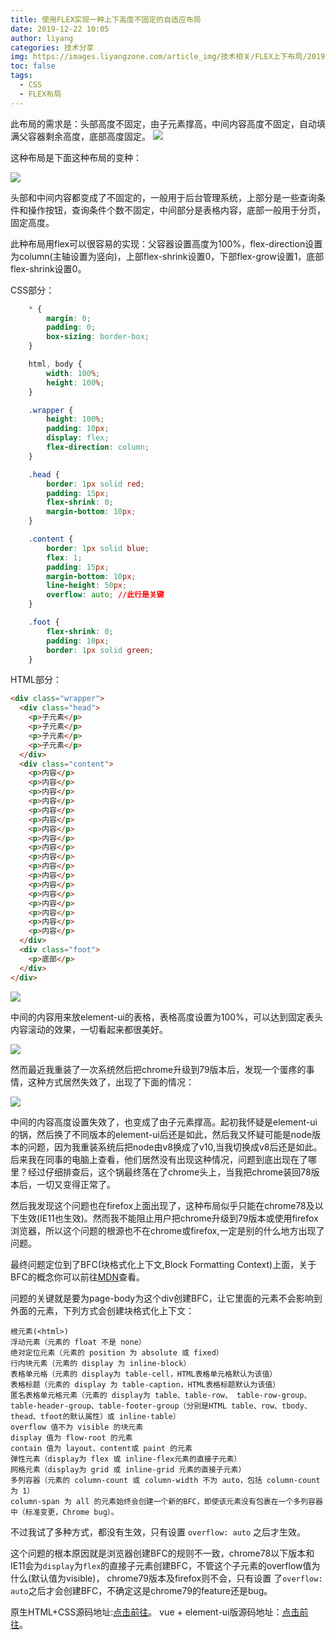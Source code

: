 ```yaml
---
title: 使用FLEX实现一种上下高度不固定的自适应布局
date: 2019-12-22 10:05
author: liyang
categories: 技术分享
img: https://images.liyangzone.com/article_img/技术相关/FLEX上下布局/20191221_103338.png
toc: false
tags:
  - CSS
  - FLEX布局
---
```


此布局的需求是：头部高度不固定，由子元素撑高，中间内容高度不固定，自动填满父容器剩余高度，底部高度固定。
![](https://images.liyangzone.com/article_img/技术相关/FLEX上下布局/20191221_103338.png)

这种布局是下面这种布局的变种：

![](https://images.liyangzone.com/article_img/技术相关/FLEX上下布局/20191221_101238.png)

头部和中间内容都变成了不固定的，一般用于后台管理系统，上部分是一些查询条件和操作按钮，查询条件个数不固定，中间部分是表格内容，底部一般用于分页，固定高度。

此种布局用flex可以很容易的实现：父容器设置高度为100%，flex-direction设置为column(主轴设置为竖向)，上部flex-shrink设置0，下部flex-grow设置1，底部flex-shrink设置0。

CSS部分：
```css
    * {
        margin: 0;
        padding: 0;
        box-sizing: border-box;
    }

    html, body {
        width: 100%;
        height: 100%;
    }

    .wrapper {
        height: 100%;
        padding: 10px;
        display: flex;
        flex-direction: column;
    }

    .head {
        border: 1px solid red;
        padding: 15px;
        flex-shrink: 0;
        margin-bottom: 10px;
    }

    .content {
        border: 1px solid blue;
        flex: 1;
        padding: 15px;
        margin-bottom: 10px;
        line-height: 50px;
        overflow: auto; //此行是关键 
    }

    .foot {
        flex-shrink: 0;
        padding: 10px;
        border: 1px solid green;
    }
```

HTML部分：

```html
<div class="wrapper">
  <div class="head">
    <p>子元素</p>
    <p>子元素</p>
    <p>子元素</p>
    <p>子元素</p>
  </div>
  <div class="content">
    <p>内容</p>
    <p>内容</p>
    <p>内容</p>
    <p>内容</p>
    <p>内容</p>
    <p>内容</p>
    <p>内容</p>
    <p>内容</p>
    <p>内容</p>
    <p>内容</p>
    <p>内容</p>
    <p>内容</p>
    <p>内容</p>
    <p>内容</p>
    <p>内容</p>
    <p>内容</p>
    <p>内容</p>
    <p>内容</p>
  </div>
  <div class="foot">
    <p>底部</p>
  </div>
</div>
```

![](https://images.liyangzone.com/article_img/技术相关/FLEX上下布局/20191221_105339.png)

中间的内容用来放element-ui的表格，表格高度设置为100%，可以达到固定表头内容滚动的效果，一切看起来都很美好。

![](https://images.liyangzone.com/article_img/技术相关/FLEX上下布局/20191221_110422.png)

然而最近我重装了一次系统然后把chrome升级到79版本后，发现一个蛋疼的事情，这种方式居然失效了，出现了下面的情况：

![](https://images.liyangzone.com/article_img/技术相关/FLEX上下布局/20191221_135805.png)


中间的内容高度设置失效了，也变成了由子元素撑高。起初我怀疑是element-ui的锅，然后换了不同版本的element-ui后还是如此，然后我又怀疑可能是node版本的问题，因为我重装系统后把node由v8换成了v10,当我切换成v8后还是如此。后来我在同事的电脑上查看，他们居然没有出现这种情况，问题到底出现在了哪里？经过仔细排查后，这个锅最终落在了chrome头上，当我把chrome装回78版本后，一切又变得正常了。


然后我发现这个问题也在firefox上面出现了，这种布局似乎只能在chrome78及以下生效(IE11也生效)。然而我不能阻止用户把chrome升级到79版本或使用firefox浏览器，所以这个问题的根源也不在chrome或firefox,一定是别的什么地方出现了问题。

最终问题定位到了BFC(块格式化上下文,Block Formatting Context)上面，关于BFC的概念你可以前往[MDN](https://developer.mozilla.org/zh-CN/docs/Web/Guide/CSS/Block_formatting_context)查看。

问题的关键就是要为page-body为这个div创建BFC，让它里面的元素不会影响到外面的元素，下列方式会创建块格式化上下文：

```
根元素(<html>)
浮动元素（元素的 float 不是 none）
绝对定位元素（元素的 position 为 absolute 或 fixed）
行内块元素（元素的 display 为 inline-block）
表格单元格（元素的 display为 table-cell，HTML表格单元格默认为该值）
表格标题（元素的 display 为 table-caption，HTML表格标题默认为该值）
匿名表格单元格元素（元素的 display为 table、table-row、 table-row-group、table-header-group、table-footer-group（分别是HTML table、row、tbody、thead、tfoot的默认属性）或 inline-table）
overflow 值不为 visible 的块元素
display 值为 flow-root 的元素
contain 值为 layout、content或 paint 的元素
弹性元素（display为 flex 或 inline-flex元素的直接子元素）
网格元素（display为 grid 或 inline-grid 元素的直接子元素）
多列容器（元素的 column-count 或 column-width 不为 auto，包括 column-count 为 1）
column-span 为 all 的元素始终会创建一个新的BFC，即使该元素没有包裹在一个多列容器中（标准变更，Chrome bug）。
```
 
不过我试了多种方式，都没有生效，只有设置 `overflow: auto` 之后才生效。

这个问题的根本原因就是浏览器创建BFC的规则不一致，chrome78以下版本和IE11会为`display`为`flex`的直接子元素创建BFC，不管这个子元素的overflow值为什么(默认值为visible)， chrome79版本及firefox则不会，只有设置 了`overflow: auto`之后才会创建BFC，不确定这是chrome79的feature还是bug。

原生HTML+CSS源码地址:[点击前往](https://codepen.io/liyang5945/pen/povvVbe)。
vue + element-ui版源码地址：[点击前往](https://codepen.io/liyang5945/pen/abzJybY)。





